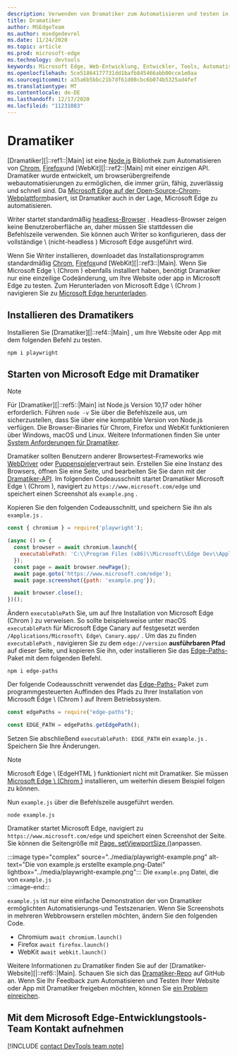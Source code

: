 ```yaml
---
description: Verwenden von Dramatiker zum Automatisieren und testen in Microsoft Edge
title: Dramatiker
author: MSEdgeTeam
ms.author: msedgedevrel
ms.date: 11/24/2020
ms.topic: article
ms.prod: microsoft-edge
ms.technology: devtools
keywords: Microsoft Edge, Web-Entwicklung, Entwickler, Tools, Automatisierung, Test, Dramatiker, Knoten, JavaScript, NPM
ms.openlocfilehash: 5ce51864177731dd1bafb845466abb00cce1e0aa
ms.sourcegitcommit: a35a6b5bbc21b7df61d08cbc6b074b5325ad4fef
ms.translationtype: MT
ms.contentlocale: de-DE
ms.lasthandoff: 12/17/2020
ms.locfileid: "11231083"
---
```

# Dramatiker  

[Dramatiker][|::ref1::|Main] ist eine [Node.js][NodejsMain] Bibliothek zum Automatisieren von [Chrom][ChromiumHome], [Firefox][FirefoxMain]und [WebKit][|::ref2::|Main] mit einer einzigen API.  Dramatiker wurde entwickelt, um browserübergreifende webautomatisierungen zu ermöglichen, die immer grün, fähig, zuverlässig und schnell sind.  Da [Microsoft Edge auf der Open-Source-Chrom-Webplattform][MicrosoftBlogsWindowsExperience20181206]basiert, ist Dramatiker auch in der Lage, Microsoft Edge zu automatisieren.  

Writer startet standardmäßig [headless-Browser][WikiHeadlessBrowser] .  Headless-Browser zeigen keine Benutzeroberfläche an, daher müssen Sie stattdessen die Befehlszeile verwenden.  Sie können auch Writer so konfigurieren, dass der vollständige \ (nicht-headless \) Microsoft Edge ausgeführt wird.  

Wenn Sie Writer installieren, downloadet das Installationsprogramm standardmäßig [Chrom][ChromiumHome], [Firefox][FirefoxMain]und [WebKit][|::ref3::|Main].  Wenn Sie Microsoft Edge \ (Chrom \) ebenfalls installiert haben, benötigt Dramatiker nur eine einzeilige Codeänderung, um Ihre Website oder app in Microsoft Edge zu testen.  Zum Herunterladen von Microsoft Edge \ (Chrom \) navigieren Sie zu [Microsoft Edge herunterladen][MicrosoftEdgeDownload].  

## Installieren des Dramatikers  

Installieren Sie [Dramatiker][|::ref4::|Main] , um Ihre Website oder App mit dem folgenden Befehl zu testen.  

```shell
npm i playwright
```  

## Starten von Microsoft Edge mit Dramatiker  

> [!NOTE]
> Für [Dramatiker][|::ref5::|Main] ist Node.js Version 10,17 oder höher erforderlich. Führen `node -v` Sie über die Befehlszeile aus, um sicherzustellen, dass Sie über eine kompatible Version von Node.js verfügen.  Die Browser-Binaries für Chrom, Firefox und WebKit funktionieren über Windows, macOS und Linux. Weitere Informationen finden Sie unter [System Anforderungen für Dramatiker][PlaywrightSystemRequirements].  

Dramatiker sollten Benutzern anderer Browsertest-Frameworks wie [WebDriver][WebDriverChromiumMain] oder [Puppenspieler][PuppeteerMain]vertraut sein.  Erstellen Sie eine Instanz des Browsers, öffnen Sie eine Seite, und bearbeiten Sie Sie dann mit der [Dramatiker-API][PlaywrightAPIReference].  Im folgenden Codeausschnitt startet Dramatiker Microsoft Edge \ (Chrom \), navigiert zu `https://www.microsoft.com/edge` und speichert einen Screenshot als `example.png` .  

Kopieren Sie den folgenden Codeausschnitt, und speichern Sie ihn als `example.js` .  

```javascript
const { chromium } = require('playwright');

(async () => {
  const browser = await chromium.launch({
    executablePath: 'C:\\Program Files (x86)\\Microsoft\\Edge Dev\\Application\\msedge.exe'
  });
  const page = await browser.newPage();
  await page.goto('https://www.microsoft.com/edge');
  await page.screenshot({path: 'example.png'});

  await browser.close();
})();
```  

Ändern `executablePath` Sie, um auf Ihre Installation von Microsoft Edge (Chrom \) zu verweisen.  So sollte beispielsweise unter macOS `executablePath` für Microsoft Edge Canary auf festgesetzt werden `/Applications/Microsoft\ Edge\ Canary.app/` .  Um das zu finden `executablePath` , navigieren Sie zu dem `edge://version` **ausführbaren Pfad** auf dieser Seite, und kopieren Sie ihn, oder installieren Sie das [Edge-Paths-][npmEdgePaths] Paket mit dem folgenden Befehl.  

```shell
npm i edge-paths
```  

Der folgende Codeausschnitt verwendet das [Edge-Paths-][npmEdgePaths] Paket zum programmgesteuerten Auffinden des Pfads zu Ihrer Installation von Microsoft Edge \ (Chrom \) auf Ihrem Betriebssystem.  

```javascript
const edgePaths = require("edge-paths");

const EDGE_PATH = edgePaths.getEdgePath();
```  

Setzen Sie abschließend `executablePath: EDGE_PATH` ein `example.js` .  Speichern Sie Ihre Änderungen.  

> [!NOTE]
> Microsoft Edge \ (EdgeHTML \) funktioniert nicht mit Dramatiker.  Sie müssen [Microsoft Edge \ (Chrom \)][MicrosoftEdgeDownload] installieren, um weiterhin diesem Beispiel folgen zu können.  

Nun `example.js` über die Befehlszeile ausgeführt werden.  

```shell
node example.js
```  

Dramatiker startet Microsoft Edge, navigiert zu `https://www.microsoft.com/edge` und speichert einen Screenshot der Seite.  Sie können die Seitengröße mit [Page. setViewportSize ()][PlaywrightAPIPageSetViewport]anpassen.  

:::image type="complex" source="../media/playwright-example.png" alt-text="Die von example.js erstellte example.png-Datei" lightbox="../media/playwright-example.png":::
    Die `example.png` Datei, die von `example.js`  
:::image-end:::  

`example.js` ist nur eine einfache Demonstration der von Dramatiker ermöglichten Automatisierungs-und Testszenarien.  Wenn Sie Screenshots in mehreren Webbrowsern erstellen möchten, ändern Sie den folgenden Code.  

*   Chromium  `await chromium.launch()`  
*   Firefox  `await firefox.launch()`  
*   WebKit  `await webkit.launch()`  

Weitere Informationen zu Dramatiker finden Sie auf der [Dramatiker-Website][|::ref6::|Main].  Schauen Sie sich das  [Dramatiker-Repo][PlaywrightRepo] auf GitHub an.  Wenn Sie Ihr Feedback zum Automatisieren und Testen Ihrer Website oder App mit Dramatiker freigeben möchten, können Sie [ein Problem einreichen][PlaywrightRepoNewIssue].  

## Mit dem Microsoft Edge-Entwicklungstools-Team Kontakt aufnehmen  

[!INCLUDE [contact DevTools team note](../devtools-guide-chromium/includes/contact-devtools-team-note.md)]  

<!-- links -->  

[WebdriverChromiumMain]: ../webdriver-chromium/index.md "WebDriver (Chrom) | Microsoft docs"  
[PuppeteerMain]: ../puppeteer/index.md "Puppenspieler | Microsoft docs"  

[MicrosoftBlogsWindowsExperience20181206]: https://blogs.windows.com/windowsexperience/2018/12/06/microsoft-edge-making-the-web-better-through-more-open-source-collaboration "Microsoft Edge: verbessern des Webs durch mehr Open-Source-Zusammenarbeit | Microsoft Experience-Blog"  

[MicrosoftEdgeDownload]: https://microsoft.com/edge "Herunterladen von Microsoft Edge"  

[ChromiumHome]: https://www.chromium.org/Home "Chrom | Die Chrom-Projekte"  

[FirefoxMain]: https://www.mozilla.org/firefox "Mozilla Firefox"  

[NodejsMain]: https://nodejs.org "Node.js"  

[npmEdgePaths]: https://www.npmjs.com/package/edge-paths "Edge-Pfade | NPM"  

[PlaywrightMain]: https://playwright.dev "Dramatiker"  
[PlaywrightAPIReference]: https://playwright.dev#?path=docs/api.md "Dramatiker-API-Referenz"  
[PlaywrightAPIPageSetViewport]: https://playwright.dev#?path=docs%2Fapi.md&q=pagesetviewportsizeviewportsize "Page. setViewportSize (ViewportSize) | Dramatiker-API-Referenz"    
[PlaywrightSystemRequirements]: https://playwright.dev#?path=docs/intro.md&q=system-requirements "System Anforderungen für Dramatiker"  

[PlaywrightRepo]: https://github.com/microsoft/playwright "Dramatiker | GitHub"  
[PlaywrightRepoNewIssue]: https://github.com/microsoft/playwright/issues/new/choose "Neues Problem in Dramatiker-Repo | GitHub"  

[WebKitMain]: https://webkit.org "WebKit"  

[WikiHeadlessBrowser]: https://en.wikipedia.org/wiki/Headless_browser "Headless-Browser | Wikipedia"  
